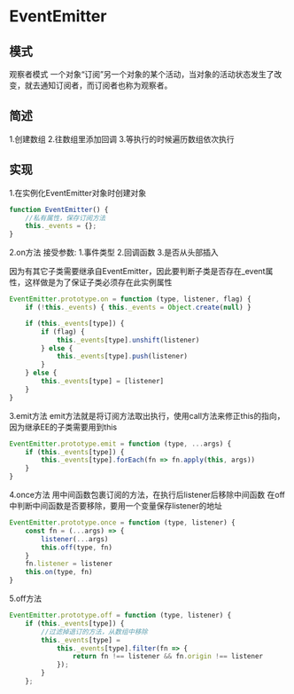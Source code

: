 # EventEmitter

## 模式

观察者模式
一个对象“订阅”另一个对象的某个活动，当对象的活动状态发生了改变，就去通知订阅者，而订阅者也称为观察者。

## 简述

1.创建数组
2.往数组里添加回调
3.等执行的时候遍历数组依次执行

## 实现

1.在实例化EventEmitter对象时创建对象

```js
function EventEmitter() {
    //私有属性，保存订阅方法
    this._events = {};
}
```

2.on方法
接受参数: 1.事件类型 2.回调函数 3.是否从头部插入

因为有其它子类需要继承自EventEmitter，因此要判断子类是否存在_event属性，这样做是为了保证子类必须存在此实例属性

```js
EventEmitter.prototype.on = function (type, listener, flag) {
    if (!this._events) { this._events = Object.create(null) }

    if (this._events[type]) {
        if (flag) {
            this._events[type].unshift(listener)
        } else {
            this._events[type].push(listener)
        }
    } else {
        this._events[type] = [listener]
    }
}
```

3.emit方法
emit方法就是将订阅方法取出执行，使用call方法来修正this的指向，因为继承EE的子类需要用到this

```js
EventEmitter.prototype.emit = function (type, ...args) {
    if (this._events[type]) {
        this._events[type].forEach(fn => fn.apply(this, args))
    }
}
```

4.once方法
用中间函数包裹订阅的方法，在执行后listener后移除中间函数
在off中判断中间函数是否要移除，要用一个变量保存listener的地址

```js
EventEmitter.prototype.once = function (type, listener) {
    const fn = (...args) => {
        listener(...args)
        this.off(type, fn)
    }
    fn.listener = listener
    this.on(type, fn)
}
```

5.off方法

```js
EventEmitter.prototype.off = function (type, listener) {
    if (this._events[type]) {
        //过滤掉退订的方法，从数组中移除
        this._events[type] =
            this._events[type].filter(fn => {
                return fn !== listener && fn.origin !== listener
            });
        }
    };
```
